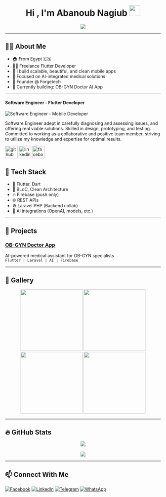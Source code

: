 <h1 align="center">Hi , I'm Abanoub Nagiub <img src="https://media.giphy.com/media/hvRJCLFzcasrR4ia7z/giphy.gif" width="35"></h1>

<p align="center">
  <a href="https://github.com/DenverCoder1/readme-typing-svg"><img src="https://readme-typing-svg.herokuapp.com/?lines=Software%20Engineer;Flutter+Developer;Competitive+Programmer;DS%20|%20Algorithms%20|%20OOP%20;Specialist%20on%20Codeforces;Always%20learning%20new%20things&center=true&width=500&height=50"></a>
</p>

---

## 🧑‍💻 About Me

- 🏠 From Egypt 🇪🇬
- 👨‍💻 Freelance Flutter Developer
- 📱 I build scalable, beautiful, and clean mobile apps
- 🧠 Focused on AI-integrated medical solutions
- 💼 Founder @ Forgetech
- 🧪 Currently building: OB-GYN Doctor AI App

---

#### Software Engineer - Flutter Developer
![Software Engineer - Mobile Developer](https://img.freepik.com/free-vector/goals-habits-tracking-app_23-2148629037.jpg?t=st=1652546575~exp=1652547175~hmac=879282622427b1d183df8a1d63dcb59e1ceca4f8e5b6094bca52f23a0c97f0af&w=996)

Software Engineer adept in carefully diagnosing and assessing issues, and offering real viable
solutions. Skilled in design, prototyping, and testing. Committed to working as a collaborative and
positive team member, striving to utilize my knowledge and expertise for optimal results.

[<img src='https://cdn.jsdelivr.net/npm/simple-icons@3.0.1/icons/github.svg' alt='github'  height='40' >](https://github.com/abanoubNagib)  [<img src='https://cdn.jsdelivr.net/npm/simple-icons@3.0.1/icons/linkedin.svg' alt='linkedin' height='40'>]([https://www.linkedin.com/in/abanoub-nagiub-lotfy-96538725a/])
[<img src='https://cdn.jsdelivr.net/npm/simple-icons@3.0.1/icons/facebook.svg' alt='facebook' height='40'>](https://www.facebook.com/pepo.lotfy.9)  


## 💼 Tech Stack

- 🧩 Flutter, Dart
- 🎯 BLoC, Clean Architecture
- 🔥 Firebase (push only)
- 🌐 REST APIs
- ⚙️ Laravel PHP (Backend collab)
- 🧠 AI integrations (OpenAI, models, etc.)

---

## 🚀 Projects

### [OB-GYN Doctor App](https://github.com/abanoubNagib/OB_GYN_Doctor_App)  
AI-powered medical assistant for OB-GYN specialists  
`Flutter | Laravel | AI | Firebase`

---

## 📸 Gallery

<p align="center">
  <img src="https://raw.githubusercontent.com/abanoubNagib/OB_GYN_Doctor_App/refs/heads/main/assets/images/Screenshot%202025-08-02%20143536.png" width="200">
  <img src="https://raw.githubusercontent.com/abanoubNagib/OB_GYN_Doctor_App/refs/heads/main/assets/images/Screenshot_1729718725.png" width="200">
  <img src="https://raw.githubusercontent.com/abanoubNagib/OB_GYN_Doctor_App/refs/heads/main/assets/images/Screenshot_1738584798.png" width="200">
  <img src="https://raw.githubusercontent.com/abanoubNagib/OB_GYN_Doctor_App/refs/heads/main/assets/images/WhatsApp%20Image%202025-01-17%20at%2017.13.33_555a8213.jpg" width="200">
  
</p>

---

## 🔥 GitHub Stats

<p align="center">
  <img src="https://github-readme-stats.vercel.app/api?username=abanoubNagib&show_icons=true&theme=tokyonight" />
  <br/>
  <br/>
  
  <img src="https://github-readme-streak-stats.herokuapp.com?user=abanoubNagib&theme=tokyonight" />
</p>

---

## 📫 Connect With Me

[![Facebook](https://img.shields.io/badge/Facebook-1877F2?style=for-the-badge&logo=facebook&logoColor=white)](https://www.facebook.com/pepo.lotfy.9)
[![LinkedIn](https://img.shields.io/badge/LinkedIn-0A66C2?style=for-the-badge&logo=linkedin&logoColor=white)](https://www.linkedin.com/in/abanoub-nagiub-lotfy-96538725a/)
[![Telegram](https://img.shields.io/badge/Telegram-26A5E4?style=for-the-badge&logo=telegram&logoColor=white)](https://t.me/@BebOo0oA)
[![WhatsApp](https://img.shields.io/badge/WhatsApp-25D366?style=for-the-badge&logo=whatsapp&logoColor=white)](https://wa.me/201203254413)





